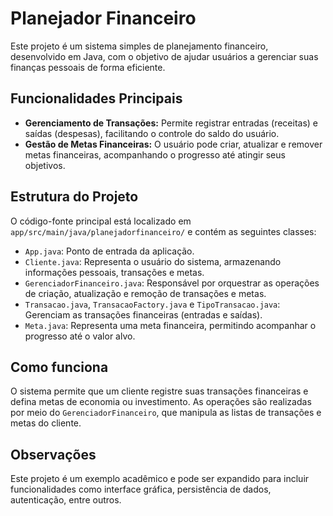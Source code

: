 # Planejador Financeiro

Este projeto é um sistema simples de planejamento financeiro, desenvolvido em Java, com o objetivo de ajudar usuários a gerenciar suas finanças pessoais de forma eficiente.

## Funcionalidades Principais
- **Gerenciamento de Transações:** Permite registrar entradas (receitas) e saídas (despesas), facilitando o controle do saldo do usuário.
- **Gestão de Metas Financeiras:** O usuário pode criar, atualizar e remover metas financeiras, acompanhando o progresso até atingir seus objetivos.

## Estrutura do Projeto
O código-fonte principal está localizado em `app/src/main/java/planejadorfinanceiro/` e contém as seguintes classes:
- `App.java`: Ponto de entrada da aplicação.
- `Cliente.java`: Representa o usuário do sistema, armazenando informações pessoais, transações e metas.
- `GerenciadorFinanceiro.java`: Responsável por orquestrar as operações de criação, atualização e remoção de transações e metas.
- `Transacao.java`, `TransacaoFactory.java` e `TipoTransacao.java`: Gerenciam as transações financeiras (entradas e saídas).
- `Meta.java`: Representa uma meta financeira, permitindo acompanhar o progresso até o valor alvo.

## Como funciona
O sistema permite que um cliente registre suas transações financeiras e defina metas de economia ou investimento. As operações são realizadas por meio do `GerenciadorFinanceiro`, que manipula as listas de transações e metas do cliente.

## Observações
Este projeto é um exemplo acadêmico e pode ser expandido para incluir funcionalidades como interface gráfica, persistência de dados, autenticação, entre outros. 